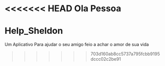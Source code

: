 <<<<<<< HEAD
Ola Pessoa
=======
# Help_Sheldon
Um Aplicativo Para ajudar o seu amigo feio a achar o amor de sua vida
>>>>>>> 703d160ab8cc5737a795fcbb9195dccc02c2be91
